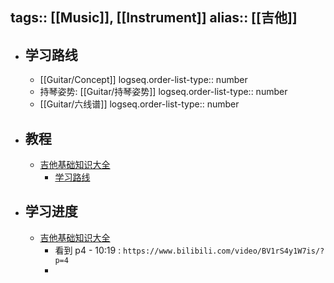 tags:: [[Music]], [[Instrument]]
alias:: [[吉他]]
---

- ## 学习路线
	- [[Guitar/Concept]]
	  logseq.order-list-type:: number
	- 持琴姿势: [[Guitar/持琴姿势]]
	  logseq.order-list-type:: number
	- [[Guitar/六线谱]]
	  logseq.order-list-type:: number
- ## 教程
	- [吉他基础知识大全](https://www.bilibili.com/video/BV14d4y1R7dA/?vd_source=f1fbb083ddef12dcff3388779faac201)
		- [学习路线](https://www.bilibili.com/read/cv18196624/)
- ## 学习进度
	- [吉他基础知识大全](https://www.bilibili.com/video/BV14d4y1R7dA/?vd_source=f1fbb083ddef12dcff3388779faac201)
		- 看到 p4 - 10:19 : `https://www.bilibili.com/video/BV1rS4y1W7is/?p=4`
		-